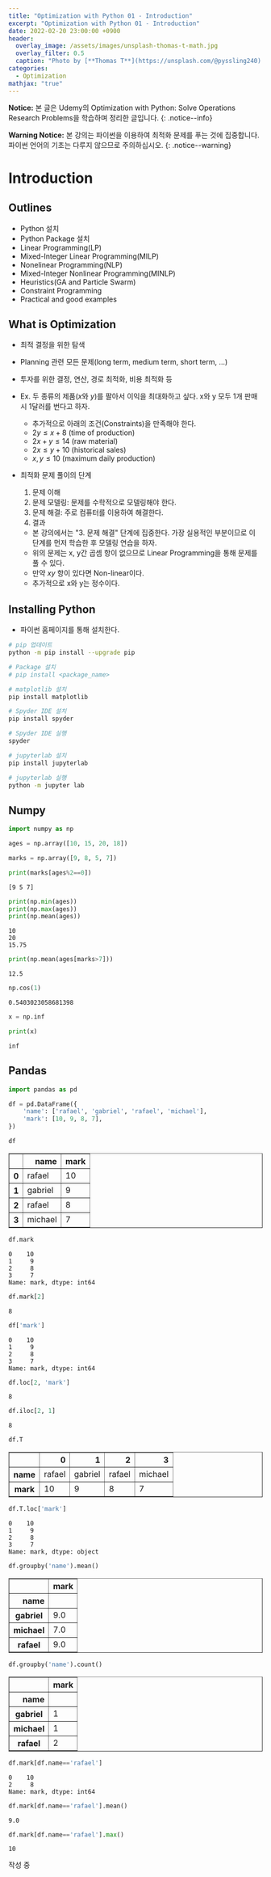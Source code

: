 ```yaml
---
title: "Optimization with Python 01 - Introduction"
excerpt: "Optimization with Python 01 - Introduction"
date: 2022-02-20 23:00:00 +0900
header:
  overlay_image: /assets/images/unsplash-thomas-t-math.jpg
  overlay_filter: 0.5
  caption: "Photo by [**Thomas T**](https://unsplash.com/@pyssling240) on [**Unsplash**](https://unsplash.com/)"
categories:
  - Optimization
mathjax: "true"
---
```

**Notice:** 본 글은 Udemy의 Optimization with Python: Solve Operations Research Problems을 학습하며 정리한 글입니다.
{: .notice--info}

**Warning Notice:** 본 강의는 파이썬을 이용하여 최적화 문제를 푸는 것에 집중합니다. 파이썬 언어의 기초는 다루지 않으므로 주의하십시오.
{: .notice--warning}

# Introduction
## Outlines
- Python 설치
- Python Package 설치
- Linear Programming(LP)
- Mixed-Integer Linear Programming(MILP)
- Nonelinear Programming(NLP)
- Mixed-Integer Nonlinear Programming(MINLP)
- Heuristics(GA and Particle Swarm)
- Constraint Programming
- Practical and good examples

## What is Optimization
- 최적 결정을 위한 탐색
- Planning 관련 모든 문제(long term, medium term, short term, ...)
- 투자를 위한 결정, 연산, 경로 최적화, 비용 최적화 등
- Ex. 두 종류의 제품($x$와 $y$)를 팔아서 이익을 최대화하고 싶다. x와 y 모두 1개 판매 시 1달러를 번다고 하자.
  - 추가적으로 아래의 조건(Constraints)을 만족해야 한다.
  - $2y \leq x+8$ (time of production)
  - $2x + y \leq 14$ (raw material)
  - $2x \leq y+10$ (historical sales)
  - $x, y \leq 10$ (maximum daily production)

- 최적화 문제 풀이의 단계
  1. 문제 이해
  2. 문제 모델링: 문제를 수학적으로 모델링해야 한다.
  3. 문제 해결: 주로 컴퓨터를 이용하여 해결한다.
  4. 결과
  - 본 강의에서는 "3. 문제 해결" 단계에 집중한다. 가장 실용적인 부분이므로 이 단계를 먼저 학습한 후 모델링 연습을 하자.
  - 위의 문제는 x, y간 곱셈 항이 없으므로 Linear Programming을 통해 문제를 풀 수 있다.
  - 만약 $xy$ 항이 있다면 Non-linear이다.
  - 추가적으로 x와 y는 정수이다.

## Installing Python
- 파이썬 홈페이지를 통해 설치한다.

```sh
# pip 업데이트
python -m pip install --upgrade pip

# Package 설치
# pip install <package_name>

# matplotlib 설치
pip install matplotlib

# Spyder IDE 설치
pip install spyder

# Spyder IDE 실행
spyder

# jupyterlab 설치
pip install jupyterlab

# jupyterlab 실행
python -m jupyter lab
```

## Numpy
```python
import numpy as np
```


```python
ages = np.array([10, 15, 20, 18])
```


```python
marks = np.array([9, 8, 5, 7])
```


```python
print(marks[ages%2==0])
```

    [9 5 7]
    


```python
print(np.min(ages))
print(np.max(ages))
print(np.mean(ages))
```

    10
    20
    15.75
    


```python
print(np.mean(ages[marks>7]))
```

    12.5
    


```python
np.cos(1)
```




    0.5403023058681398




```python
x = np.inf
```


```python
print(x)
```

    inf
    

## Pandas

```python
import pandas as pd
```


```python
df = pd.DataFrame({
    'name': ['rafael', 'gabriel', 'rafael', 'michael'],
    'mark': [10, 9, 8, 7],
})
```


```python
df
```




<div>
<style scoped>
    .dataframe tbody tr th:only-of-type {
        vertical-align: middle;
    }

    .dataframe tbody tr th {
        vertical-align: top;
    }

    .dataframe thead th {
        text-align: right;
    }
</style>
<table border="1" class="dataframe">
  <thead>
    <tr style="text-align: right;">
      <th></th>
      <th>name</th>
      <th>mark</th>
    </tr>
  </thead>
  <tbody>
    <tr>
      <th>0</th>
      <td>rafael</td>
      <td>10</td>
    </tr>
    <tr>
      <th>1</th>
      <td>gabriel</td>
      <td>9</td>
    </tr>
    <tr>
      <th>2</th>
      <td>rafael</td>
      <td>8</td>
    </tr>
    <tr>
      <th>3</th>
      <td>michael</td>
      <td>7</td>
    </tr>
  </tbody>
</table>
</div>




```python
df.mark
```




    0    10
    1     9
    2     8
    3     7
    Name: mark, dtype: int64




```python
df.mark[2]
```




    8




```python
df['mark']
```




    0    10
    1     9
    2     8
    3     7
    Name: mark, dtype: int64




```python
df.loc[2, 'mark']
```




    8




```python
df.iloc[2, 1]
```




    8




```python
df.T
```




<div>
<style scoped>
    .dataframe tbody tr th:only-of-type {
        vertical-align: middle;
    }

    .dataframe tbody tr th {
        vertical-align: top;
    }

    .dataframe thead th {
        text-align: right;
    }
</style>
<table border="1" class="dataframe">
  <thead>
    <tr style="text-align: right;">
      <th></th>
      <th>0</th>
      <th>1</th>
      <th>2</th>
      <th>3</th>
    </tr>
  </thead>
  <tbody>
    <tr>
      <th>name</th>
      <td>rafael</td>
      <td>gabriel</td>
      <td>rafael</td>
      <td>michael</td>
    </tr>
    <tr>
      <th>mark</th>
      <td>10</td>
      <td>9</td>
      <td>8</td>
      <td>7</td>
    </tr>
  </tbody>
</table>
</div>




```python
df.T.loc['mark']
```




    0    10
    1     9
    2     8
    3     7
    Name: mark, dtype: object




```python
df.groupby('name').mean()
```




<div>
<style scoped>
    .dataframe tbody tr th:only-of-type {
        vertical-align: middle;
    }

    .dataframe tbody tr th {
        vertical-align: top;
    }

    .dataframe thead th {
        text-align: right;
    }
</style>
<table border="1" class="dataframe">
  <thead>
    <tr style="text-align: right;">
      <th></th>
      <th>mark</th>
    </tr>
    <tr>
      <th>name</th>
      <th></th>
    </tr>
  </thead>
  <tbody>
    <tr>
      <th>gabriel</th>
      <td>9.0</td>
    </tr>
    <tr>
      <th>michael</th>
      <td>7.0</td>
    </tr>
    <tr>
      <th>rafael</th>
      <td>9.0</td>
    </tr>
  </tbody>
</table>
</div>




```python
df.groupby('name').count()
```




<div>
<style scoped>
    .dataframe tbody tr th:only-of-type {
        vertical-align: middle;
    }

    .dataframe tbody tr th {
        vertical-align: top;
    }

    .dataframe thead th {
        text-align: right;
    }
</style>
<table border="1" class="dataframe">
  <thead>
    <tr style="text-align: right;">
      <th></th>
      <th>mark</th>
    </tr>
    <tr>
      <th>name</th>
      <th></th>
    </tr>
  </thead>
  <tbody>
    <tr>
      <th>gabriel</th>
      <td>1</td>
    </tr>
    <tr>
      <th>michael</th>
      <td>1</td>
    </tr>
    <tr>
      <th>rafael</th>
      <td>2</td>
    </tr>
  </tbody>
</table>
</div>




```python
df.mark[df.name=='rafael']
```




    0    10
    2     8
    Name: mark, dtype: int64




```python
df.mark[df.name=='rafael'].mean()
```




    9.0




```python
df.mark[df.name=='rafael'].max()
```




    10


작성 중